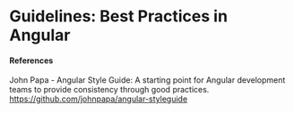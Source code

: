 # Guidelines: Best Practices in Angular

#### References

John Papa - Angular Style Guide: A starting point for Angular development teams to provide consistency through good practices.
https://github.com/johnpapa/angular-styleguide

